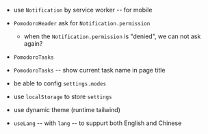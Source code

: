 - use `Notification` by service worker -- for mobile

- `PomodoroHeader` ask for `Notification.permission`

  - when the `Notification.permission` is "denied",
    we can not ask again?

- `PomodoroTasks`
- `PomodoroTasks` -- show current task name in page title

- be able to config `settings.modes`

- use `localStorage` to store `settings`

- use dynamic theme (runtime tailwind)

- `useLang` -- with `lang` -- to suppurt both English and Chinese
